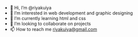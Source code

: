 - 👋 Hi, I’m @riyakuiya
- 👀 I’m interested in web development and graphic designing
- 🌱 I’m currently learning html and css
- 💞️ I’m looking to collaborate on projects
- 📫 How to reach me riyakuiya@gmail.com

<!---
riyakuiya/riyakuiya is a ✨ special ✨ repository because its `README.md` (this file) appears on your GitHub profile.
You can click the Preview link to take a look at your changes.
--->
